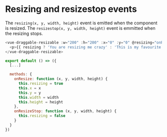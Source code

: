 # Resizing and resizestop events

The `resizing(x, y, width, height)` event is emitted when the component is resized. The `resizestop(x, y, width, height)` event is emmitted when the resizing stops.

~~~js
<vue-draggable-resizable :w="200" :h="200" :x="0" :y="0" @resizing="onResize" @resizestop="onResizeStop">
  <p>{{ resizing ? 'You are resizing me crazy' : 'This is my favourite shape' }}</p>
</vue-draggable-resizable>

export default () => ({
  [...]

  methods: {
    onResize: function (x, y, width, height) {
      this.resizing = true
      this.x = x
      this.y = y
      this.width = width
      this.height = height
    },
    onResizeStop: function (x, y, width, height) {
      this.resizing = false
    }
  }
})
~~~

